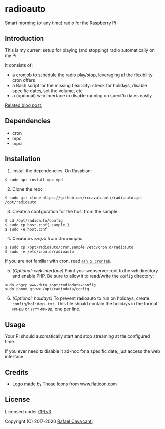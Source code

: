 # radioauto

Smart morning (or any time) radio for the Raspberry Pi

## Introduction

This is my current setup for playing (and stopping) radio automatically on my Pi.

It consists of:

- a cronjob to schedule the radio play/stop, leveraging all the flexibility cron offers
- a Bash script for the missing flexibility: check for holidays, disable specific dates, set the volume, etc
- a (optional) web interface to disable running on specific dates easily

[Related blog post.](https://rafaelc.org/tech/p/smart-morning-radio-with-raspberry-pi-cron-and-mpd/)

## Dependencies

- cron
- mpc
- mpd

## Installation

1. Install the dependencies:
  On Raspbian:
  ```
  $ sudo apt install mpc mpd
  ```

2. Clone the repo:
  ```
  $ sudo git clone https://github.com/rccavalcanti/radioauto.git /opt/radioauto
  ```

3. Create a configuration for the host from the sample:
  ```
  $ cd /opt/radioauto/config
  $ sudo cp host.conf{.sample,}
  $ sudo -e host.conf
  ```

4. Create a cronjob from the sample:
  ```
  $ sudo cp /opt/radioauto/cron.sample /etc/cron.d/radioauto
  $ sudo -e /etc/cron.d/radioauto
  ```

  If you are not familiar with cron, read [`man 5 crontab`](https://linux.die.net/man/5/crontab).

5. _(Optional: web interface)_ Point your webserver root to the `web` directory and enable PHP.
  Be sure to allow it to read/write the `config` directory:
  ```
  sudo chgrp www-data /opt/radiodata/config
  sudo chmod g+rwx /opt/radiodata/config
  ```

6. _(Optional: holidays)_ To prevent radioauto to run on holidays, create `config/holidays.txt`.
  This file should contain the holidays in the format `MM-DD` or `YYYY-MM-DD`, one per line.

## Usage

Your Pi should automatically start and stop streaming at the configured time.

If you ever need to disable it ad-hoc for a specific date, just access the web interface.

## Credits

* Logo made by <a href="https://www.flaticon.com/authors/those-icons" title="Those Icons">Those Icons</a> from <a href="https://www.flaticon.com/" title="Flaticon">www.flaticon.com</a></div>

## License

Licensed under [GPLv3](LICENSE)

Copyright (C) 2017-2020 [Rafael Cavalcanti](https://rafaelc.org/)
